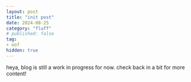```yaml
---
layout: post
title: "init post"
date: 2024-08-25
category: "fluff"
# published: false
tag:
- oof
hidden: true
---
```


<!-- ## total blog
***
### very amaze
sugoi content much wow, have a profile pic sample

![profile](/assets/res/2024-08-25-test/profiletest.png) -->

heya, blog is still a work in progress for now. check back in a bit for more content!